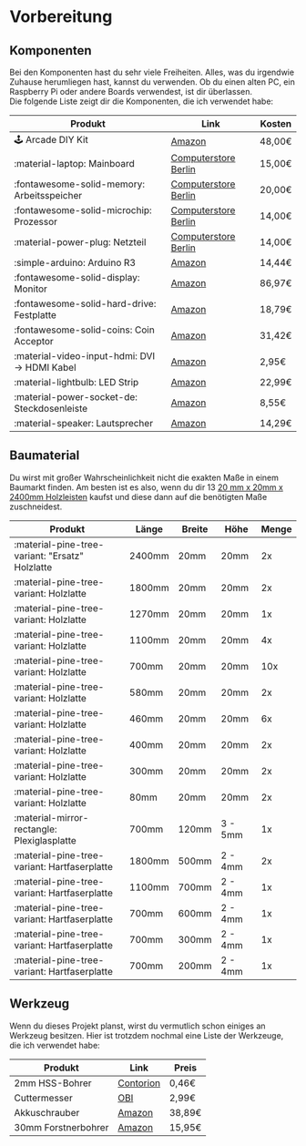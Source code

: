 # Vorbereitung

## Komponenten

Bei den Komponenten hast du sehr viele Freiheiten. Alles, was du irgendwie Zuhause herumliegen hast, kannst du
verwenden. Ob du einen alten PC, ein Raspberry Pi oder andere Boards verwendest, ist dir überlassen.  
Die folgende Liste zeigt dir die Komponenten, die ich verwendet habe:

| Produkt                                       | Link                                                                                                                             | Kosten |
|-----------------------------------------------|----------------------------------------------------------------------------------------------------------------------------------|--------|
| :joystick: Arcade DIY Kit                     | [Amazon](https://www.amazon.de/dp/B08HLTPT2C/)                                                                                   | 48,00€ |
| :material-laptop: Mainboard                   | [Computerstore Berlin](https://computerstoreberlin.de/HP-ProDesk-400-G2-MT-780323-001-MS-7860-Ver12-Mainboard-Sockel-1150-77065) | 15,00€ |
| :fontawesome-solid-memory: Arbeitsspeicher    | [Computerstore Berlin](https://computerstoreberlin.de/16-GB-2x8GB-RAM-240pin-DDR3-1600-PC3-12800-31452)                          | 20,00€ |
| :fontawesome-solid-microchip: Prozessor       | [Computerstore Berlin](https://computerstoreberlin.de/Intel-Core-i3-4370T-2x-330GHz-SR1TB-Haswell-CPU-Sockel-1150-330366)        | 14,00€ |
| :material-power-plug: Netzteil                | [Computerstore Berlin](https://computerstoreberlin.de/HP-Lite-On-PS-4281-1HA-901909-001-Netzteil-280-Watt-80-320981)             | 14,00€ |
| :simple-arduino: Arduino R3                   | [Amazon](https://www.amazon.de/dp/B0BJKDQ1VY)                                                                                    | 14,44€ |
| :fontawesome-solid-display: Monitor           | [Amazon](https://www.amazon.de/dp/B09VD9P2Q3)                                                                                    | 86,97€ |
| :fontawesome-solid-hard-drive: Festplatte     | [Amazon](https://www.amazon.de/dp/B01D3ACIR6)                                                                                    | 18,79€ |
| :fontawesome-solid-coins: Coin Acceptor       | [Amazon](https://www.amazon.de/dp/B07WC2HXJ3)                                                                                    | 31,42€ |
| :material-video-input-hdmi: DVI -> HDMI Kabel | [Amazon](https://www.amazon.de/dp/B0CT5SLM9P)                                                                                    | 2,95€  |
| :material-lightbulb: LED Strip                | [Amazon](https://www.amazon.de/dp/B07L9RZ7F1)                                                                                    | 22,99€ |
| :material-power-socket-de: Steckdosenleiste   | [Amazon](https://www.amazon.de/dp/B00CWZQLFY)                                                                                    | 8,55€  |
| :material-speaker: Lautsprecher               | [Amazon](https://www.amazon.de/dp/B07D7TV5J3)                                                                                    | 14,29€ |

## Baumaterial

Du wirst mit großer Wahrscheinlichkeit nicht die exakten Maße in einem Baumarkt finden. Am besten ist es also, wenn du
dir 
13 [20 mm x 20mm x 2400mm Holzleisten](https://www.obi.de/p/1040195/quadratleiste-kiefer-20-mm-x-20-mm-laenge-2400-mm)
kaufst und diese dann auf die benötigten Maße zuschneidest.

| Produkt                                         | Länge  | Breite | Höhe    | Menge |
|-------------------------------------------------|--------|--------|---------|-------|
| :material-pine-tree-variant: "Ersatz" Holzlatte | 2400mm | 20mm   | 20mm    | 2x    |
| :material-pine-tree-variant: Holzlatte          | 1800mm | 20mm   | 20mm    | 2x    |
| :material-pine-tree-variant: Holzlatte          | 1270mm | 20mm   | 20mm    | 1x    |
| :material-pine-tree-variant: Holzlatte          | 1100mm | 20mm   | 20mm    | 4x    |
| :material-pine-tree-variant: Holzlatte          | 700mm  | 20mm   | 20mm    | 10x   |
| :material-pine-tree-variant: Holzlatte          | 580mm  | 20mm   | 20mm    | 2x    |
| :material-pine-tree-variant: Holzlatte          | 460mm  | 20mm   | 20mm    | 6x    |
| :material-pine-tree-variant: Holzlatte          | 400mm  | 20mm   | 20mm    | 2x    |
| :material-pine-tree-variant: Holzlatte          | 300mm  | 20mm   | 20mm    | 2x    |
| :material-pine-tree-variant: Holzlatte          | 80mm   | 20mm   | 20mm    | 2x    |
| :material-mirror-rectangle: Plexiglasplatte     | 700mm  | 120mm  | 3 - 5mm | 1x    |
| :material-pine-tree-variant: Hartfaserplatte    | 1800mm | 500mm  | 2 - 4mm | 2x    |
| :material-pine-tree-variant: Hartfaserplatte    | 1100mm | 700mm  | 2 - 4mm | 1x    |
| :material-pine-tree-variant: Hartfaserplatte    | 700mm  | 600mm  | 2 - 4mm | 1x    |
| :material-pine-tree-variant: Hartfaserplatte    | 700mm  | 300mm  | 2 - 4mm | 1x    |
| :material-pine-tree-variant: Hartfaserplatte    | 700mm  | 200mm  | 2 - 4mm | 1x    |

## Werkzeug

Wenn du dieses Projekt planst, wirst du vermutlich schon einiges an Werkzeug besitzen. Hier ist trotzdem nochmal eine
Liste
der Werkzeuge, die ich verwendet habe:

| Produkt        | Link                                                                                                                       | Preis  |
|----------------|----------------------------------------------------------------------------------------------------------------------------|--------|
| 2mm HSS-Bohrer | [Contorion](https://www.contorion.de/p/holex-spiralbohrer-hss-rollgewalzt-n-c99030823?diameter_mm=2&simple_sku=66714661x1) | 0,46€  |
| Cuttermesser   | [OBI](https://www.obi.de/p/9258401/obi-cuttermesser)                                                                       | 2,99€  |
| Akkuschrauber  | [Amazon](https://www.amazon.de/dp/B07MMBKG7C)                                                                              | 38,89€ |
| 30mm Forstnerbohrer | [Amazon](https://www.amazon.de/dp/B01N9O3EJM)                                                                         | 15,95€ |